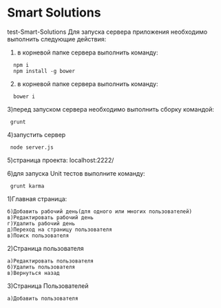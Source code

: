 
 # Smart Solutions 
test-Smart-Solutions 
Для запуска сервера приложения необходимо выполнить следующие действия:  
1) в корневой папке сервера выполнить команду:  
```shell
  npm i  
  npm install -g bower
 ```
2) в корневой папке сервера выполнить команду:  
```shell 
  bower i
```
3)перед запуском сервера необходимо выполнить сборку командой:  
```shell
 grunt
```
4)запустить сервер  
```shell
 node server.js
```
5)страница проекта: localhost:2222/  

6)для запуска Unit тестов выполните команду:
```shell
 grunt karma
```



1)Главная страница:
	
	б)Добавить рабочий день(для одного или многих пользователей)
	в)Редактировать рабочий день
	г)Удалить рабочий день
	д)Переход на страницу пользователя
	в)Поиск пользователя

2)Страница пользователя

	a)Редактировать пользователя
	б)Удалить пользователя
	в)Вернуться назад

3)Страница Пользователей

	а)Добавить пользователя
